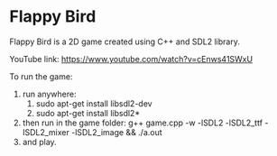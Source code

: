 # Flappy Bird
Flappy Bird is a 2D game created using C++ and SDL2 library.

YouTube link: https://www.youtube.com/watch?v=cEnws41SWxU

To run the game:
1) run anywhere:
    1) sudo apt-get install libsdl2-dev
    2) sudo apt-get install libsdl2*
3) then run in the game folder:
    g++ game.cpp -w -lSDL2 -lSDL2_ttf -lSDL2_mixer -lSDL2_image && ./a.out
3) and play.
